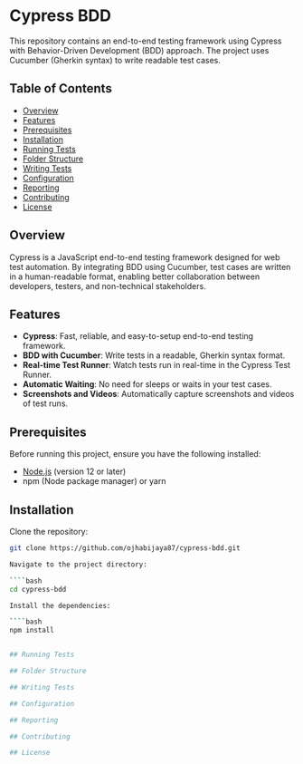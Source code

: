 # Cypress BDD

This repository contains an end-to-end testing framework using Cypress with Behavior-Driven Development (BDD) approach. The project uses Cucumber (Gherkin syntax) to write readable test cases.

## Table of Contents

-   [Overview](#overview)
-   [Features](#features)
-   [Prerequisites](#prerequisites)
-   [Installation](#installation)
-   [Running Tests](#running-tests)
-   [Folder Structure](#folder-structure)
-   [Writing Tests](#writing-tests)
-   [Configuration](#configuration)
-   [Reporting](#reporting)
-   [Contributing](#contributing)
-   [License](#license)

## Overview

Cypress is a JavaScript end-to-end testing framework designed for web test automation. By integrating BDD using Cucumber, test cases are written in a human-readable format, enabling better collaboration between developers, testers, and non-technical stakeholders.

## Features

-   **Cypress**: Fast, reliable, and easy-to-setup end-to-end testing framework.
-   **BDD with Cucumber**: Write tests in a readable, Gherkin syntax format.
-   **Real-time Test Runner**: Watch tests run in real-time in the Cypress Test Runner.
-   **Automatic Waiting**: No need for sleeps or waits in your test cases.
-   **Screenshots and Videos**: Automatically capture screenshots and videos of test runs.

## Prerequisites

Before running this project, ensure you have the following installed:

-   [Node.js](https://nodejs.org/) (version 12 or later)
-   npm (Node package manager) or yarn

## Installation

Clone the repository:

`````bash
git clone https://github.com/ojhabijaya87/cypress-bdd.git

Navigate to the project directory:

````bash
cd cypress-bdd

Install the dependencies:

````bash
npm install


## Running Tests

## Folder Structure

## Writing Tests

## Configuration

## Reporting

## Contributing

## License
`````
